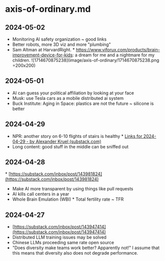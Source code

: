 # axis-of-ordinary.md



## 2024-05-02

* Monitoring AI safety organization ~ good links
* Better robots, more 3D viz and more "plumbing"
* Sam Altman at HarvardRight. * https://www.viforux.com/products/brain-improvement-device-for-kids: a dream for me and a nightmare for my children.
![1714670875238](image/axis-of-ordinary/1714670875238.png =200x200)

## 2024-05-01

* AI can guess your political affiliation by looking at your face
* Musk: use Tesla cars as a mobile distributed ai system
* Buck Institute: Aging in Space: plastics are not the future ~ silicone is better

## 2024-04-29

* NPR: another story on 6-10 flights of stairs is healthy
* [Links for 2024-04-29 - by Alexander Kruel (substack.com)](https://substack.com/inboxpost/144047089)
* Long content: good stuff in the middle can be sniffed out

## 2024-04-28

* [https://substack.com/inbox/post/143981824](https://substack.com/inbox/post/143981824)
* Make AI more transparent by using things like pull requests
* AI kills call centers in a year
* Whole Brain Emulation (WBI) \* Total fertility rate ~ TFR

## 2024-04-27

* [https://substack.com/inbox/post/143947414](https://substack.com/inbox/post/143947414)
* Distributed LLM training issues may be solved
* Chinese LLMs proceeding same rate open source
* "Does diversity make teams work better? Apparently not!" I assume that this means that diversity also does not degrade performance.